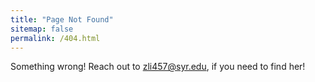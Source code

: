 ```yaml
---
title: "Page Not Found"
sitemap: false
permalink: /404.html
---
```


Something wrong! Reach out to zli457@syr.edu, if you need to find her!
